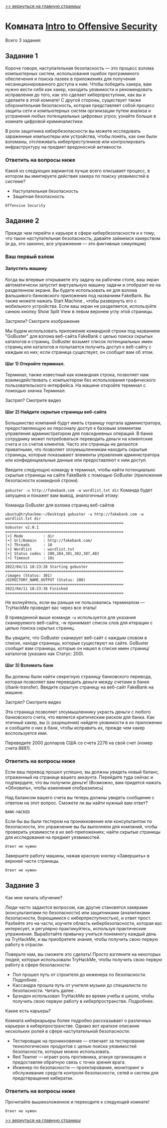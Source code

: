 [>> вернуться на главную страницу](https://github.com/BEPb/tryhackme/blob/master/README.md)

# Комната [Intro to Offensive Security](https://tryhackme.com/r/room/introtooffensivesecurity) 

Всего 3 задания:
## Задание 1
Короче говоря, наступательная безопасность — это процесс взлома компьютерных систем, использования ошибок 
программного обеспечения и поиска лазеек в приложениях для получения несанкционированного доступа к ним. 
Чтобы победить хакера, вам нужно вести себя как хакер, находить уязвимости и рекомендовать исправления до того, как 
это сделает киберпреступник, как вы и сделаете в этой комнате! 
С другой стороны, существует также оборонительная безопасность, которая представляет собой процесс защиты сети и 
компьютерных систем организации путем анализа и устранения любых потенциальных цифровых угроз; узнайте больше в 
комнате цифровой криминалистики.  

В роли защитника кибербезопасности вы можете исследовать зараженные компьютеры или устройства, чтобы понять, как они 
были взломаны, отслеживать киберпреступников или контролировать инфраструктуру на предмет  вредоносной активности. 

### Ответить на вопросы ниже
Какой из следующих вариантов лучше всего описывает процесс, в котором вы имитируете действия хакера по поиску
уязвимостей в системе?
- Наступательная безопасность
- Защитная безопасность

```commandline
Offensive Security
```

## Задание 2
Прежде чем перейти к карьере в сфере кибербезопасности и к тому, что такое наступательная безопасность, давайте 
займемся хакерством (и да, это  законно,  все упражнения — это фиктивные симуляции) 

### Ваш первый взлом


#### Запустить машину
Когда вы впервые открываете эту задачу на рабочем столе, ваш экран автоматически запустит виртуальную машину задачи 
и отобразит ее на разделенном экране. Вы будете использовать ее для взлома фальшивого банковского приложения под 
названием FakeBank. Вы также можете нажать Start Machine , чтобы развернуть его с мобильного устройства. Если ваш 
экран не разделяется, используйте синюю кнопку Show Split View в левом верхнем углу этой страницы.   

Застряли? Смотрите изображение

Мы будем использовать приложение командной строки под названием "GoBuster" для взлома веб-сайта FakeBank с целью 
поиска скрытых каталогов и страниц. GoBuster возьмет список потенциальных имен страниц или каталогов и попытается 
получить доступ к веб-сайту с каждым из них; если страница существует, он сообщит вам об этом.  

#### Шаг 1) Откройте терминал.

Терминал, также известный как командная строка, позволяет нам взаимодействовать с компьютером без использования 
графического пользовательского интерфейса.  На машине откройте терминал с помощью значка Терминал:   

Застрял? Смотрите видео


#### Шаг 2) Найдите скрытые страницы веб-сайта

Большинство компаний будут иметь страницу портала администратора, предоставляющую их персоналу доступ к базовым 
элементам управления администратором для повседневных операций. В банке сотруднику может потребоваться переводить 
деньги на клиентские счета и со счетов клиентов. Часто эти страницы не делаются приватными, что позволяет 
злоумышленникам находить скрытые страницы, которые показывают элементы управления администратора или 
конфиденциальные данные или предоставляют к ним доступ.    

Введите следующую команду в терминал, чтобы найти потенциально скрытые страницы на сайте FakeBank с помощью GoBuster 
(приложения безопасности командной строки). 

`gobuster -u http://fakebank.com -w wordlist.txt dir`
Команда будет запущена и покажет вам вывод, аналогичный этому:

Команда GoBuster для взлома страниц веб-сайтов
```commandline
ubuntu@tryhackme:~/Desktop$ gobuster -u http://fakebank.com -w wordlist.txt dir
=====================================================
Gobuster v2.0.1
=====================================================
[+] Mode         : dir
[+] Url/Domain   : http://fakebank.com/
[+] Threads      : 10
[+] Wordlist     : wordlist.txt
[+] Status codes : 200,204,301,302,307,403
[+] Timeout      : 10s
=====================================================
2022/04/11 18:23:28 Starting gobuster
=====================================================
/images (Status: 301)
/DIRECTORY_NAME_OUTPUT (Status: 200)
=====================================================
2022/04/11 18:23:38 Finished
=====================================================
```

Не волнуйтесь, если вы раньше не пользовались терминалом — TryHackMe проведет вас через все этапы!

В приведенной выше команде -u используется для указания сканируемого веб-сайта, -w принимает список слов для итерации 
с целью поиска скрытых страниц. 

Вы увидите, что GoBuster сканирует веб-сайт с каждым словом в списке, находя страницы, которые существуют на сайте. 
GoBuster сообщит вам страницы, которые он нашел в списке имен страниц/каталогов (указано как Статус: 200). 

#### Шаг 3) Взломать банк

Вы должны были найти секретную страницу банковского перевода, которая позволяет вам переводить деньги между счетами 
в банке (/bank-transfer).  Введите скрытую страницу на веб-сайт FakeBank на машине. 

Застрял? Смотрите видео

Эта страница позволяет злоумышленнику украсть деньги с любого банковского счета, что является критическим риском для 
банка. Как этичный хакер, вы (с разрешения) найдете уязвимости в их приложении и сообщите о них в банк, чтобы 
исправить их, прежде чем хакер воспользуется ими.  

Переведите 2000 долларов США со счета 2276 на свой счет (номер счета 8881).

### Ответить на вопросы ниже
Если ваш перевод прошел успешно, вы должны увидеть новый баланс, отраженный на странице вашего аккаунта. Перейдите 
туда сейчас и подтвердите, что вы получили деньги! (Возможно, вам придется нажать «Обновить», чтобы изменения 
отобразились)

Над балансом вашего счета вы теперь должны увидеть сообщение с ответом на этот вопрос. Сможете ли вы найти нужный 
вам ответ? 

```commandline
BANK-HACKED
```
Если бы вы были тестером на проникновение или консультантом по безопасности, это упражнение вы бы выполняли для 
компаний, чтобы проверить уязвимости в их веб-приложениях; найти скрытые страницы для исследования на предмет 
уязвимостей.  
```commandline
Ответ не нужен
```
Завершите работу машины, нажав красную кнопку «Завершить» в верхней части страницы.
```commandline
Ответ не нужен
```

## Задание 3
Как мне начать обучение?

Люди часто задаются вопросом, как другие становятся хакерами (консультантами по безопасности) или защитниками 
(аналитиками безопасности, борющимися с киберпреступностью), и ответ прост. Разбейте это на части, изучите область 
кибербезопасности, которая вас интересует, и регулярно практикуйтесь, используя практические упражнения. Выработайте 
привычку учиться понемногу каждый день на TryHackMe, и вы приобретете знания, чтобы получить свою первую работу в 
отрасли.    

Поверьте нам, вы сможете это сделать! Просто взгляните на некоторых людей, которые использовали TryHackMe, чтобы 
получить свою первую работу в сфере безопасности: 
- Пол прошел путь от строителя до инженера по безопасности. Подробнее .
- Кассандра прошла путь от учителя музыки до специалиста по безопасности. Читать далее .
- Брэндон использовал TryHackMe во время учебы в школе, чтобы получить свою первую работу в киберпространстве. 
  Подробнее.


Какие есть карьеры?

Комната киберкарьеры более подробно рассказывает о различных карьерах в киберпространстве. Однако вот краткое 
описание нескольких ролей в сфере наступательной безопасности: 

- Тестировщик на проникновение — отвечает за тестирование технологических продуктов с целью поиска уязвимостей 
безопасности, которые можно использовать.
- Red Teamer — играет роль противника, атакуя организацию и предоставляя обратную связь с точки зрения врага.
- Инженер по безопасности — проектирование, мониторинг и обслуживание средств контроля безопасности, сетей и систем 
  для предотвращения кибератак.
### Ответить на вопросы ниже
Прочитайте вышеизложенное и переходите к следующей комнате!
```commandline
Ответ не нужен
```


[>> вернуться на главную страницу](https://github.com/BEPb/tryhackme/blob/master/README.md)